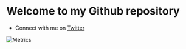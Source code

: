 # Welcome to my Github repository
- Connect with me on [Twitter](https://www.twitter.com/timwelchmann)



![Metrics](https://metrics.lecoq.io/davidadarme?template=classic&isocalendar=1&base=header%2C%20activity%2C%20community%2C%20repositories%2C%20metadata&base.indepth=false&base.hireable=false&base.skip=false&isocalendar=false&isocalendar.duration=half-year&config.timezone=America%2FBogota)

<!---

davidadarme/davidadarme is a ✨ special ✨ repository because its `README.md` (this file) appears on your GitHub profile.
You can click the Preview link to take a look at your changes.


--->
